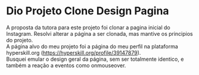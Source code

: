 # Dio Projeto Clone Design Pagina 

A proposta da tutora para este projeto foi clonar a pagina inicial do Instagram. Resolvi alterar a página a ser clonada, mas mantive os principios do projeto.  
A página alvo do meu projeto foi a página do meu perfil na plataforma hyperskill.org (https://hyperskill.org/profile/39147879).  
Busquei emular o design geral da página, sem ser totalmente identico, e também a reação a eventos como onmouseover.


